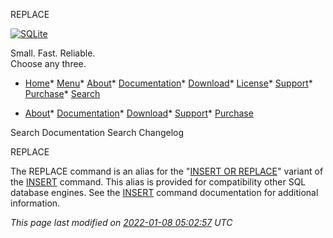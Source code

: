 




REPLACE




[![SQLite](images/sqlite370_banner.gif)](index.html)


Small. Fast. Reliable.  
Choose any three.


* [Home](index.html)* [Menu](javascript:void(0))* [About](about.html)* [Documentation](docs.html)* [Download](download.html)* [License](copyright.html)* [Support](support.html)* [Purchase](prosupport.html)* [Search](javascript:void(0))




* [About](about.html)* [Documentation](docs.html)* [Download](download.html)* [Support](support.html)* [Purchase](prosupport.html)






Search Documentation
Search Changelog










REPLACE


The REPLACE command is an alias for the "[INSERT OR REPLACE](lang_conflict.html)"
variant of the [INSERT](lang_insert.html) command. 
This alias is provided for compatibility other SQL database engines. See the 
[INSERT](lang_insert.html) command documentation for additional information.


*This page last modified on [2022\-01\-08 05:02:57](https://sqlite.org/docsrc/honeypot) UTC* 


